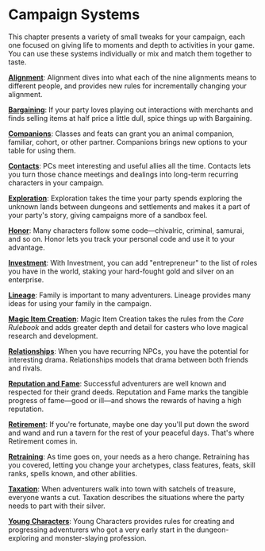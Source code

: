 # Campaign Systems

This chapter presents a variety of small tweaks for your campaign, each one focused on giving life to moments and depth to activities in your game. You can use these systems individually or mix and match them together to taste.

[**Alignment**](ultimateCampaign/campaignSystems/alignment.md): Alignment dives into what each of the nine alignments means to different people, and provides new rules for incrementally changing your alignment.

[**Bargaining**](ultimateCampaign/campaignSystems/bargaining.md): If your party loves playing out interactions with merchants and finds selling items at half price a little dull, spice things up with Bargaining.

[**Companions**](ultimateCampaign/campaignSystems/companions.md): Classes and feats can grant you an animal companion, familiar, cohort, or other partner. Companions brings new options to your table for using them.

[**Contacts**](ultimateCampaign/campaignSystems/contacts.md): PCs meet interesting and useful allies all the time. Contacts lets you turn those chance meetings and dealings into long-term recurring characters in your campaign.

[**Exploration**](ultimateCampaign/campaignSystems/exploration.md): Exploration takes the time your party spends exploring the unknown lands between dungeons and settlements and makes it a part of your party's story, giving campaigns more of a sandbox feel.

[**Honor**](ultimateCampaign/campaignSystems/honor.md): Many characters follow some code—chivalric, criminal, samurai, and so on. Honor lets you track your personal code and use it to your advantage.

[**Investment**](ultimateCampaign/campaignSystems/investment.md): With Investment, you can add "entrepreneur" to the list of roles you have in the world, staking your hard-fought gold and silver on an enterprise.

[**Lineage**](ultimateCampaign/campaignSystems/lineage.md): Family is important to many adventurers. Lineage provides many ideas for using your family in the campaign.

[**Magic Item Creation**](ultimateCampaign/campaignSystems/magicItemCreation.md): Magic Item Creation takes the rules from the _Core Rulebook_ and adds greater depth and detail for casters who love magical research and development.

[**Relationships**](ultimateCampaign/campaignSystems/relationships.md): When you have recurring NPCs, you have the potential for interesting drama. Relationships models that drama between both friends and rivals.

[**Reputation and Fame**](ultimateCampaign/campaignSystems/reputationAndFame.md): Successful adventurers are well known and respected for their grand deeds. Reputation and Fame marks the tangible progress of fame—good or ill—and shows the rewards of having a high reputation.

[**Retirement**](ultimateCampaign/campaignSystems/retirement.md): If you're fortunate, maybe one day you'll put down the sword and wand and run a tavern for the rest of your peaceful days. That's where Retirement comes in.

[**Retraining**](ultimateCampaign/campaignSystems/retraining.md): As time goes on, your needs as a hero change. Retraining has you covered, letting you change your archetypes, class features, feats, skill ranks, spells known, and other abilities.

[**Taxation**](ultimateCampaign/campaignSystems/taxation.md): When adventurers walk into town with satchels of treasure, everyone wants a cut. Taxation describes the situations where the party needs to part with their silver.

[**Young Characters**](ultimateCampaign/campaignSystems/youngCharacters.md): Young Characters provides rules for creating and progressing adventurers who got a very early start in the dungeon-exploring and monster-slaying profession.

